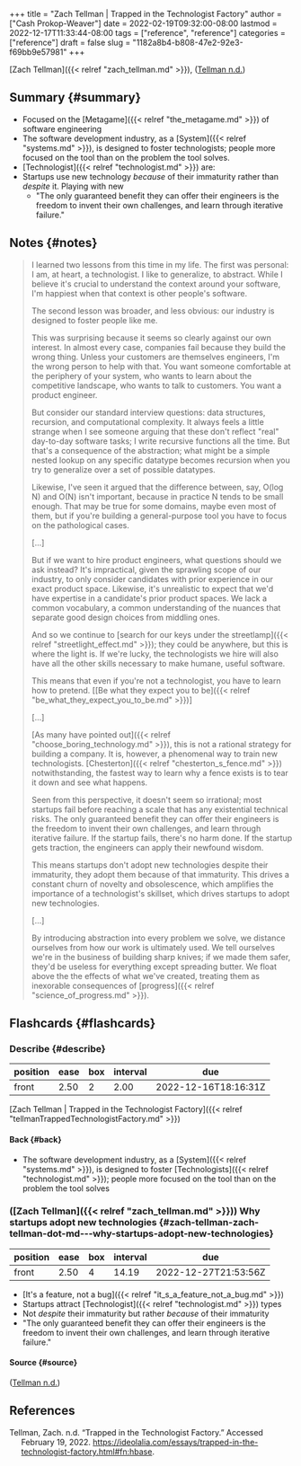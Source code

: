 +++
title = "Zach Tellman | Trapped in the Technologist Factory"
author = ["Cash Prokop-Weaver"]
date = 2022-02-19T09:32:00-08:00
lastmod = 2022-12-17T11:33:44-08:00
tags = ["reference", "reference"]
categories = ["reference"]
draft = false
slug = "1182a8b4-b808-47e2-92e3-f69bb9e57981"
+++

[Zach Tellman]({{< relref "zach_tellman.md" >}}), (<a href="#citeproc_bib_item_1">Tellman n.d.</a>)


## Summary {#summary}

-   Focused on the [Metagame]({{< relref "the_metagame.md" >}}) of software engineering
-   The software development industry, as a [System]({{< relref "systems.md" >}}), is designed to foster technologists; people more focused on the tool than on the problem the tool solves.
-   [Technologist]({{< relref "technologist.md" >}}) are:
-   Startups use new technology _because_ of their immaturity rather than _despite_ it. Playing with new
    -   "The only guaranteed benefit they can offer their engineers is the freedom to invent their own challenges, and learn through iterative failure."


## Notes {#notes}

> I learned two lessons from this time in my life. The first was personal: I am, at heart, a technologist. I like to generalize, to abstract. While I believe it's crucial to understand the context around your software, I'm happiest when that context is other people's software.
>
> The second lesson was broader, and less obvious: our industry is designed to foster people like me.
>
> This was surprising because it seems so clearly against our own interest. In almost every case, companies fail because they build the wrong thing. Unless your customers are themselves engineers, I'm the wrong person to help with that. You want someone comfortable at the periphery of your system, who wants to learn about the competitive landscape, who wants to talk to customers. You want a product engineer.
>
> But consider our standard interview questions: data structures, recursion, and computational complexity. It always feels a little strange when I see someone arguing that these don't reflect "real" day-to-day software tasks; I write recursive functions all the time. But that's a consequence of the abstraction; what might be a simple nested lookup on any specific datatype becomes recursion when you try to generalize over a set of possible datatypes.
>
> Likewise, I've seen it argued that the difference between, say, O(log N) and O(N) isn't important, because in practice N tends to be small enough. That may be true for some domains, maybe even most of them, but if you're building a general-purpose tool you have to focus on the pathological cases.
>
> [...]
>
> But if we want to hire product engineers, what questions should we ask instead? It's impractical, given the sprawling scope of our industry, to only consider candidates with prior experience in our exact product space. Likewise, it's unrealistic to expect that we'd have expertise in a candidate's prior product spaces. We lack a common vocabulary, a common understanding of the nuances that separate good design choices from middling ones.
>
> And so we continue to [search for our keys under the streetlamp]({{< relref "streetlight_effect.md" >}}); they could be anywhere, but this is where the light is. If we're lucky, the technologists we hire will also have all the other skills necessary to make humane, useful software.
>
> This means that even if you're not a technologist, you have to learn how to pretend. [[Be what they expect you to be]({{< relref "be_what_they_expect_you_to_be.md" >}})]
>
> [...]
>
> [As many have pointed out]({{< relref "choose_boring_technology.md" >}}), this is not a rational strategy for building a company. It is, however, a phenomenal way to train new technologists. [Chesterton]({{< relref "chesterton_s_fence.md" >}}) notwithstanding, the fastest way to learn why a fence exists is to tear it down and see what happens.
>
> Seen from this perspective, it doesn't seem so irrational; most startups fail before reaching a scale that has any existential technical risks. The only guaranteed benefit they can offer their engineers is the freedom to invent their own challenges, and learn through iterative failure. If the startup fails, there's no harm done. If the startup gets traction, the engineers can apply their newfound wisdom.
>
> This means startups don't adopt new technologies despite their immaturity, they adopt them because of that immaturity. This drives a constant churn of novelty and obsolescence, which amplifies the importance of a technologist's skillset, which drives startups to adopt new technologies.
>
> [...]
>
> By introducing abstraction into every problem we solve, we distance ourselves from how our work is ultimately used. We tell ourselves we're in the business of building sharp knives; if we made them safer, they'd be useless for everything except spreading butter. We float above the the effects of what we've created, treating them as inexorable consequences of [progress]({{< relref "science_of_progress.md" >}}).


## Flashcards {#flashcards}


### Describe {#describe}

| position | ease | box | interval | due                  |
|----------|------|-----|----------|----------------------|
| front    | 2.50 | 2   | 2.00     | 2022-12-16T18:16:31Z |

[Zach Tellman | Trapped in the Technologist Factory]({{< relref "tellmanTrappedTechnologistFactory.md" >}})


#### Back {#back}

-   The software development industry, as a [System]({{< relref "systems.md" >}}), is designed to foster [Technologists]({{< relref "technologist.md" >}}); people more focused on the tool than on the problem the tool solves


### ([Zach Tellman]({{< relref "zach_tellman.md" >}})) Why startups adopt new technologies {#zach-tellman-zach-tellman-dot-md---why-startups-adopt-new-technologies}

| position | ease | box | interval | due                  |
|----------|------|-----|----------|----------------------|
| front    | 2.50 | 4   | 14.19    | 2022-12-27T21:53:56Z |

-   [It's a feature, not a bug]({{< relref "it_s_a_feature_not_a_bug.md" >}})
-   Startups attract [Technologist]({{< relref "technologist.md" >}}) types
-   Not _despite_ their immaturity but rather _because_ of their immaturity
-   "The only guaranteed benefit they can offer their engineers is the freedom to invent their own challenges, and learn through iterative failure."


#### Source {#source}

(<a href="#citeproc_bib_item_1">Tellman n.d.</a>)

## References

<style>.csl-entry{text-indent: -1.5em; margin-left: 1.5em;}</style><div class="csl-bib-body">
  <div class="csl-entry"><a id="citeproc_bib_item_1"></a>Tellman, Zach. n.d. “Trapped in the Technologist Factory.” Accessed February 19, 2022. <a href="https://ideolalia.com/essays/trapped-in-the-technologist-factory.html#fn:hbase">https://ideolalia.com/essays/trapped-in-the-technologist-factory.html#fn:hbase</a>.</div>
</div>
